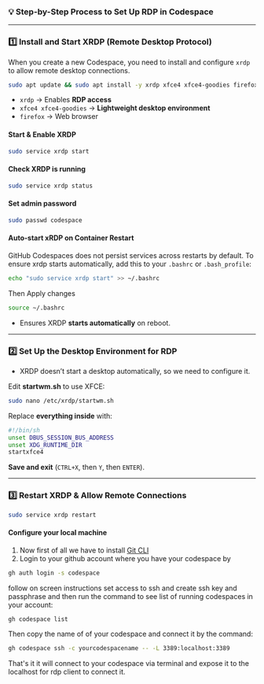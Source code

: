 ### **💡 Step-by-Step Process to Set Up RDP in Codespace**
---

### **1️⃣ Install and Start XRDP (Remote Desktop Protocol)**
When you create a new Codespace, you need to install and configure `xrdp` to allow remote desktop connections.

```bash
sudo apt update && sudo apt install -y xrdp xfce4 xfce4-goodies firefox
```
- `xrdp` → Enables **RDP access**
- `xfce4 xfce4-goodies` → **Lightweight desktop environment**
- `firefox` → Web browser

#### **Start & Enable XRDP**
```bash
sudo service xrdp start
```
#### Check XRDP is running
```bash
sudo service xrdp status
```

#### Set admin password
```bash
sudo passwd codespace
```

#### Auto-start xRDP on Container Restart
GitHub Codespaces does not persist services across restarts by default. To ensure xrdp starts automatically, add this to your `.bashrc` or `.bash_profile`:
```bash
echo "sudo service xrdp start" >> ~/.bashrc
```
Then Apply changes
```bash
source ~/.bashrc
```
- Ensures XRDP **starts automatically** on reboot.

---

### **2️⃣ Set Up the Desktop Environment for RDP**
- XRDP doesn’t start a desktop automatically, so we need to configure it.

Edit **startwm.sh** to use XFCE:
```bash
sudo nano /etc/xrdp/startwm.sh
```
Replace **everything inside** with:
```bash
#!/bin/sh
unset DBUS_SESSION_BUS_ADDRESS
unset XDG_RUNTIME_DIR
startxfce4
```
**Save and exit** (`CTRL+X`, then `Y`, then `ENTER`).

---

### **3️⃣ Restart XRDP & Allow Remote Connections**
```bash
sudo service xrdp restart
```

#### Configure your local machine
1. Now first of all we have to install [Git CLI](https://cli.github.com/)
2. Login to your github account where you have your codespace by
  ```bash
  gh auth login -s codespace
  ```
  follow on screen instructions set access to ssh and create ssh key and passphrase and then run the command to see list of running codespaces in your account:
  ```bash
  gh codespace list
  ```
  Then copy the name of of your codespace and connect it by the command:
  ```bash
  gh codespace ssh -c yourcodespacename -- -L 3389:localhost:3389
  ```
  That's it it will connect to your codespace via terminal and expose it to the localhost for rdp client to connect it.
